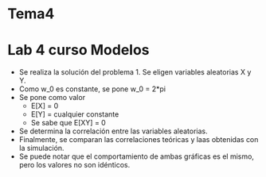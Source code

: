 # Tema4
# Lab 4 curso Modelos

* Se realiza la solución del problema 1. Se eligen variables aleatorias X y Y.
* Como w_0 es constante, se pone w_0 = 2*pi
* Se pone como valor
    * E[X] = 0 
    * E[Y] = cualquier constante
    * Se sabe que E[XY] = 0
* Se determina la correlación entre las variables aleatorias. 
* Finalmente, se comparan las correlaciones teóricas y laas obtenidas con la simulación.
* Se puede notar que el comportamiento de ambas gráficas es el mismo, pero los valores no son idénticos.
